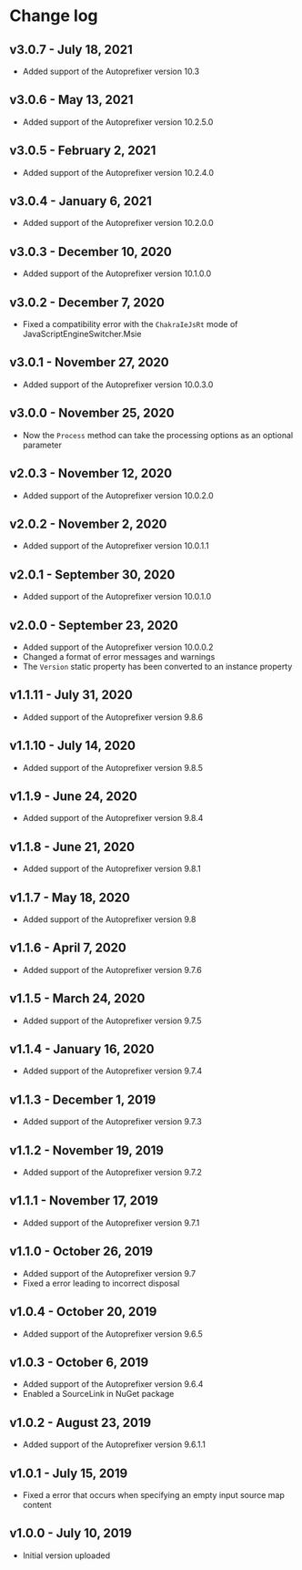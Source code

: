 Change log
==========

## v3.0.7 - July 18, 2021
 * Added support of the Autoprefixer version 10.3

## v3.0.6 - May 13, 2021
 * Added support of the Autoprefixer version 10.2.5.0

## v3.0.5 - February 2, 2021
 * Added support of the Autoprefixer version 10.2.4.0

## v3.0.4 - January 6, 2021
 * Added support of the Autoprefixer version 10.2.0.0

## v3.0.3 - December 10, 2020
 * Added support of the Autoprefixer version 10.1.0.0

## v3.0.2 - December 7, 2020
 * Fixed a compatibility error with the `ChakraIeJsRt` mode of JavaScriptEngineSwitcher.Msie

## v3.0.1 - November 27, 2020
 * Added support of the Autoprefixer version 10.0.3.0

## v3.0.0 - November 25, 2020
 * Now the `Process` method can take the processing options as an optional parameter

## v2.0.3 - November 12, 2020
 * Added support of the Autoprefixer version 10.0.2.0

## v2.0.2 - November 2, 2020
 * Added support of the Autoprefixer version 10.0.1.1

## v2.0.1 - September 30, 2020
 * Added support of the Autoprefixer version 10.0.1.0

## v2.0.0 - September 23, 2020
 * Added support of the Autoprefixer version 10.0.0.2
 * Changed a format of error messages and warnings
 * The `Version` static property has been converted to an instance property

## v1.1.11 - July 31, 2020
 * Added support of the Autoprefixer version 9.8.6

## v1.1.10 - July 14, 2020
 * Added support of the Autoprefixer version 9.8.5

## v1.1.9 - June 24, 2020
 * Added support of the Autoprefixer version 9.8.4

## v1.1.8 - June 21, 2020
 * Added support of the Autoprefixer version 9.8.1

## v1.1.7 - May 18, 2020
 * Added support of the Autoprefixer version 9.8

## v1.1.6 - April 7, 2020
 * Added support of the Autoprefixer version 9.7.6

## v1.1.5 - March 24, 2020
 * Added support of the Autoprefixer version 9.7.5

## v1.1.4 - January 16, 2020
 * Added support of the Autoprefixer version 9.7.4

## v1.1.3 - December 1, 2019
 * Added support of the Autoprefixer version 9.7.3

## v1.1.2 - November 19, 2019
 * Added support of the Autoprefixer version 9.7.2

## v1.1.1 - November 17, 2019
 * Added support of the Autoprefixer version 9.7.1

## v1.1.0 - October 26, 2019
 * Added support of the Autoprefixer version 9.7
 * Fixed a error leading to incorrect disposal

## v1.0.4 - October 20, 2019
 * Added support of the Autoprefixer version 9.6.5

## v1.0.3 - October 6, 2019
 * Added support of the Autoprefixer version 9.6.4
 * Enabled a SourceLink in NuGet package

## v1.0.2 - August 23, 2019
 * Added support of the Autoprefixer version 9.6.1.1

## v1.0.1 - July 15, 2019
 * Fixed a error that occurs when specifying an empty input source map content

## v1.0.0 - July 10, 2019
 * Initial version uploaded